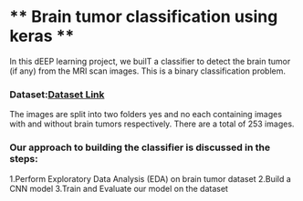 # ** Brain tumor classification using keras **
In this dEEP learning project, we builT a classifier to detect the brain tumor (if any) from the MRI scan images. This is a binary classification problem.


### Dataset:[Dataset Link](https://www.kaggle.com/navoneel/brain-mri-images-for-brain-tumor-detection)
The images are split into two folders yes and no each containing images with and without brain tumors respectively. There are a total of 253 images.

### Our approach to building the classifier is discussed in the steps:

1.Perform Exploratory Data Analysis (EDA) on brain tumor dataset
2.Build a CNN model
3.Train and Evaluate our model on the dataset
